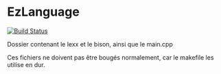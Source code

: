 # EzLanguage

[![Build Status](https://travis-ci.org/ezlanguage/ezlanguage.svg?branch=compilateur)](https://travis-ci.org/ezlanguage/ezlanguage)

Dossier contenant le lexx et le bison, ainsi que le main.cpp

Ces fichiers ne doivent pas être bougés normalement, car le makefile les utilise en dur.
